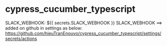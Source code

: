 # cypress_cucumber_typescript

SLACK_WEBHOOK: ${{ secrets.SLACK_WEBHOOK }}
SLACK_WEBHOOK ==> added on github in settings as below:
https://github.com/hieuTranEnouvo/cypress_cucumber_typescript/settings/secrets/actions
